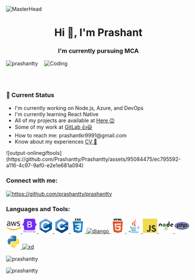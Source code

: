 ![MasterHead](https://t4.ftcdn.net/jpg/02/78/37/47/360_F_278374738_ypRn0utOVnebuhmpSrDiwkzFsdqEm0aa.jpg)
<h1 align="center">Hi 👋, I'm Prashant</h1>
<h3 align="center">I'm currently pursuing MCA</h3>
<img align="right" alt ="Coding" width="400" src="https://r7q6w9z6.rocketcdn.me/career/wp-content/uploads/2020/03/hello.gif">

<p align="left"> <img src="https://komarev.com/ghpvc/?username=prashantty&label=Profile%20views&color=0e75b6&style=flat" alt="prashantty" /> </p>

<p align="left"> <a href="https://twitter.com/" target="blank"><img src="https://img.shields.io/twitter/follow/?logo=twitter&style=for-the-badge" alt="" /></a> </p>
<div style="display: flex;">
    <div style="flex: 1; margin-right: 20px;">
        <h3>🔭 Current Status </h3>
        <ul>
            <li>I'm currently working on Node.js, Azure, and DevOps</li>
            <li>I'm currently learning React Native</li>
            <li>All of my projects are available at <a href="https://github.com/Prashantty/Prashantty">Here 😉</a></li>
            <li>Some of my work at <a href="https://gitlab.com/Prashantktr">GitLab 👍😃</a></li>
            <li>How to reach me: prashantkr9991@gmail.com</li>
            <li>Know about my experiences <a href="https://drive.google.com/file/d/14MQI3Nf1WGTAoeVnO09K_jpQbRRBy-bZ/view?usp=sharing">CV 🧒</a></li>
        </ul>
    </div>
    </div>
    <div style="flex: 1;">
        ![output-onlinegiftools](https://github.com/Prashantty/Prashantty/assets/95084475/ec795592-a116-4c97-9af0-e2e1e681a094)
    </div>
</div>

<h3 align="left">Connect with me:</h3>
<p align="left">
<a href="https://linkedin.com/in/https://github.com/prashantty/prashantty" target="blank"><img align="center" src="https://raw.githubusercontent.com/rahuldkjain/github-profile-readme-generator/master/src/images/icons/Social/linked-in-alt.svg" alt="https://github.com/prashantty/prashantty" height="30" width="40" /></a>
</p>

<h3 align="left">Languages and Tools:</h3>
<p align="left"> <a href="https://aws.amazon.com" target="_blank" rel="noreferrer"> <img src="https://raw.githubusercontent.com/devicons/devicon/master/icons/amazonwebservices/amazonwebservices-original-wordmark.svg" alt="aws" width="40" height="40"/> </a> <a href="https://getbootstrap.com" target="_blank" rel="noreferrer"> <img src="https://raw.githubusercontent.com/devicons/devicon/master/icons/bootstrap/bootstrap-plain-wordmark.svg" alt="bootstrap" width="40" height="40"/> </a> <a href="https://www.cprogramming.com/" target="_blank" rel="noreferrer"> <img src="https://raw.githubusercontent.com/devicons/devicon/master/icons/c/c-original.svg" alt="c" width="40" height="40"/> </a> <a href="https://www.w3schools.com/cpp/" target="_blank" rel="noreferrer"> <img src="https://raw.githubusercontent.com/devicons/devicon/master/icons/cplusplus/cplusplus-original.svg" alt="cplusplus" width="40" height="40"/> </a> <a href="https://www.w3schools.com/css/" target="_blank" rel="noreferrer"> <img src="https://raw.githubusercontent.com/devicons/devicon/master/icons/css3/css3-original-wordmark.svg" alt="css3" width="40" height="40"/> </a> <a href="https://www.djangoproject.com/" target="_blank" rel="noreferrer"> <img src="https://cdn.worldvectorlogo.com/logos/django.svg" alt="django" width="40" height="40"/> </a> <a href="https://www.w3.org/html/" target="_blank" rel="noreferrer"> <img src="https://raw.githubusercontent.com/devicons/devicon/master/icons/html5/html5-original-wordmark.svg" alt="html5" width="40" height="40"/> </a> <a href="https://www.java.com" target="_blank" rel="noreferrer"> <img src="https://raw.githubusercontent.com/devicons/devicon/master/icons/java/java-original.svg" alt="java" width="40" height="40"/> </a> <a href="https://developer.mozilla.org/en-US/docs/Web/JavaScript" target="_blank" rel="noreferrer"> <img src="https://raw.githubusercontent.com/devicons/devicon/master/icons/javascript/javascript-original.svg" alt="javascript" width="40" height="40"/> </a> <a href="https://nodejs.org" target="_blank" rel="noreferrer"> <img src="https://raw.githubusercontent.com/devicons/devicon/master/icons/nodejs/nodejs-original-wordmark.svg" alt="nodejs" width="40" height="40"/> </a> <a href="https://www.php.net" target="_blank" rel="noreferrer"> <img src="https://raw.githubusercontent.com/devicons/devicon/master/icons/php/php-original.svg" alt="php" width="40" height="40"/> </a> <a href="https://www.python.org" target="_blank" rel="noreferrer"> <img src="https://raw.githubusercontent.com/devicons/devicon/master/icons/python/python-original.svg" alt="python" width="40" height="40"/> </a> <a href="https://www.adobe.com/products/xd.html" target="_blank" rel="noreferrer"> <img src="https://cdn.worldvectorlogo.com/logos/adobe-xd.svg" alt="xd" width="40" height="40"/> </a> </p>

<p><img align="center" src="https://github-readme-stats.vercel.app/api/top-langs?username=prashantty&show_icons=true&locale=en&layout=compact" alt="prashantty" /></p>

<p><img align="center" src="https://github-readme-streak-stats.herokuapp.com/?user=prashantty&" alt="prashantty" /></p>
